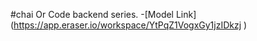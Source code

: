 #chai Or Code backend series.
 -[Model Link] (https://app.eraser.io/workspace/YtPqZ1VogxGy1jzIDkzj
)